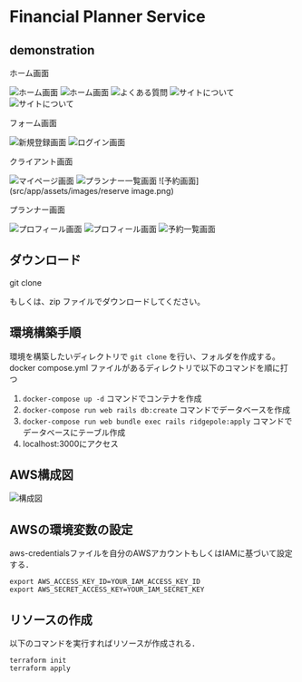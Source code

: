 # Financial Planner Service

## demonstration

ホーム画面

![ホーム画面](src/app/assets/images/home1.png)
![ホーム画面](src/app/assets/images/home2.png)
![よくある質問](src/app/assets/images/home3.png)
![サイトについて](src/app/assets/images/home4.png)
![サイトについて](src/app/assets/images/home5.png)

フォーム画面

![新規登録画面](src/app/assets/images/form1.png)
![ログイン画面](src/app/assets/images/form2.png)

クライアント画面

![マイページ画面](src/app/assets/images/mypage.png)
![プランナー一覧画面](src/app/assets/images/planners.png)
![予約画面](src/app/assets/images/reserve image.png)

プランナー画面

![プロフィール画面](src/app/assets/images/profile.png)
![プロフィール画面](src/app/assets/images/profile2.png)
![予約一覧画面](src/app/assets/images/reservations.png)

## ダウンロード
git clone 

もしくは、zip ファイルでダウンロードしてください。

## 環境構築手順
環境を構築したいディレクトリで `git clone` を行い、フォルダを作成する。
docker compose.yml ファイルがあるディレクトリで以下のコマンドを順に打つ

1. `docker-compose up -d` コマンドでコンテナを作成
2. `docker-compose run web rails db:create` コマンドでデータベースを作成
3. `docker-compose run web bundle exec rails ridgepole:apply` コマンドでデータベースにテーブル作成
4. localhost:3000にアクセス

## AWS構成図

![構成図](src/app/assets/images/aws_resource.png)

## AWSの環境変数の設定
aws-credentialsファイルを自分のAWSアカウントもしくはIAMに基づいて設定する．

```
export AWS_ACCESS_KEY_ID=YOUR_IAM_ACCESS_KEY_ID
export AWS_SECRET_ACCESS_KEY=YOUR_IAM_SECRET_KEY
```

## リソースの作成
以下のコマンドを実行すればリソースが作成される．

```
terraform init
terraform apply
```
